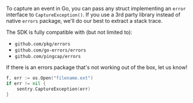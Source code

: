 To capture an event in Go, you can pass any struct implementing an `error` interface to `CaptureException()`. If you use a 3rd party library instead of native `errors` package, we'll do our best to extract a stack trace.

The SDK is fully compatible with (but not limited to):
- `github.com/pkg/errors`
- `github.com/go-errors/errors`
- `github.com/pingcap/errors`

If there is an errors package that's not working out of the box, let us know!

```go
f, err := os.Open("filename.ext")
if err != nil {
    sentry.CaptureException(err)
}
```
